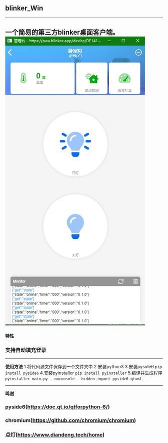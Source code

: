 ## blinker_Win
------------
一个简易的第三方blinker桌面客户端。
 ![](https://github.com/bertwaver/blinker_Win/blob/main/demo.PNG?raw=true) 
------------
 **特性**
 ### 支持自动填充登录
------------
 **使用方法**
 1.将代码源文件保存到一个文件夹中
 2.安装python3
 3.安装pyside6
  `pip install pyside6`
 4.安装pyinstaller
   `pip install pyinstaller`
 5.编译并生成程序
    `pyinstaller main.py --noconsole --hidden-import pyside6.qtxml` 
    
------------
 **鸣谢**
 ### pyside6(https://doc.qt.io/qtforpython-6/)
 ### chromium(https://github.com/chromium/chromium)
 ### 点灯(https://www.diandeng.tech/home)

